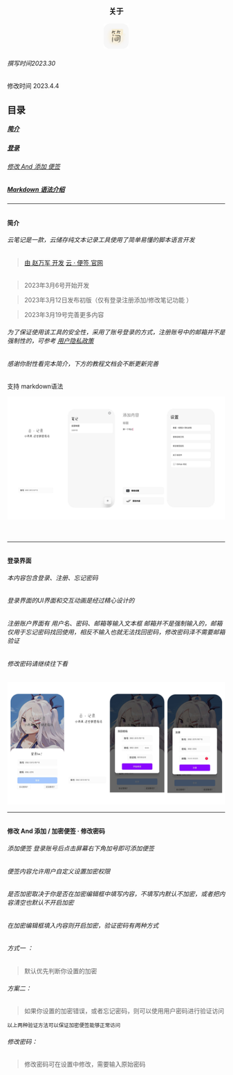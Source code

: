 <a id="顶部"></a>
 
<br> <div align=center>
<big><strong>关于</strong></big><br><br>
  <img src="https://raw.githubusercontent.com/ZIDC/com.cjzwj-Cloud-note/main/预览/7389C2D4-58CD-41CD-AD9E-84122E12925E.png" width=58 height=58>
 <br> </div>


###### 撰写时间2023.30
修改时间 2023.4.4

## 目录


##### [简介](#简介)  

##### [登录](#登录)

###### [修改 And 添加 便签](#修改/添加)

##### [Markdown 语法介绍](#markdown) 

------


<a id="简介"></a>
######  

<b>简介</b>

###### 云笔记是一款，云储存纯文本记录工具使用了简单易懂的脚本语言开发  
###### 
> [由 赵万军 开发](https://github.com/ZIDC)
> [云 · 便签 官网](https://doc.cjzwjyun.cf)
###### 

> 2023年3月6号开始开发  

> 2023年3月12日发布初版（仅有登录注册添加/修改笔记功能  ）

> 2023年3月19号完善更多内容  


###### 为了保证使用该工具的安全性，采用了账号登录的方式，注册账号中的邮箱并不是强制性的，可参考 [用户隐私政策](https://github.com/ZIDC/com.cjzwj-Cloud-note/raw/Preview/yssm.md) 
###### 感谢你耐性看完本简介，下方的教程文档会不断更新完善 
 支持 markdown语法

<div align=center>
 <img src="https://github.com/ZIDC/com.cjzwj-Cloud-note/raw/main/%E9%A2%84%E8%A7%88/yul.jpg" ></div><br><br>
 
 
------

 

 <a id="登录"></a>
######  
<b>登录界面</b>

###### 本内容包含登录、注册、忘记密码
###### 登录界面的UI界面和交互动画是经过精心设计的

###### 注册账户界面有 用户名、密码、邮箱等输入文本框   邮箱并不是强制输入的，邮箱仅用于忘记密码找回使用，相反不输入也就无法找回密码，修改密码泽不需要邮箱验证
###### 修改密码请继续往下看

<div align=center>
 <img src="https://github.com/ZIDC/com.cjzwj-Cloud-note/raw/main/%E9%A2%84%E8%A7%88/dlzc.jpg" ></div>


  
   
------

 

<a id="修改/添加"></a>
######  
<b>修改 And 添加 / 加密便签 · 修改密码</b>

###### 添加便签 登录账号后点击屏幕右下角加号即可添加便签
###### 便签内容允许用户自定义设置加密权限

###### 是否加密取决于你是否在加密编辑框中填写内容，不填写内默认不加密，或者把内容清空也默认不开启加密
###### 在加密编辑框填入内容则开启加密，验证密码有两种方式
###### 方式一 ：
> 默认优先判断你设置的加密
###### 方案二：
> 如果你设置的加密错误，或者忘记密码，则可以使用用户密码进行验证访问

`以上两种验证方法可以保证加密便签能够正常访问 `

###### 修改密码：

> 修改密码可在设置中修改，需要输入原始密码

<a id="markdown"></a>

##  

<br> <br> <br>



